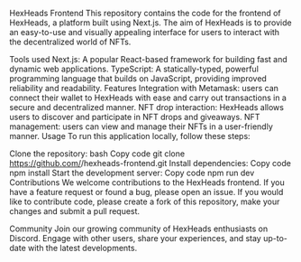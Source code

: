 HexHeads Frontend
This repository contains the code for the frontend of HexHeads, a platform built using Next.js. The aim of HexHeads is to provide an easy-to-use and visually appealing interface for users to interact with the decentralized world of NFTs.

Tools used
Next.js: A popular React-based framework for building fast and dynamic web applications.
TypeScript: A statically-typed, powerful programming language that builds on JavaScript, providing improved reliability and readability.
Features
Integration with Metamask: users can connect their wallet to HexHeads with ease and carry out transactions in a secure and decentralized manner.
NFT drop interaction: HexHeads allows users to discover and participate in NFT drops and giveaways.
NFT management: users can view and manage their NFTs in a user-friendly manner.
Usage
To run this application locally, follow these steps:

Clone the repository:
bash
Copy code
git clone https://github.com/<your-username>/hexheads-frontend.git
Install dependencies:
Copy code
npm install
Start the development server:
Copy code
npm run dev
Contributions
We welcome contributions to the HexHeads frontend. If you have a feature request or found a bug, please open an issue. If you would like to contribute code, please create a fork of this repository, make your changes and submit a pull request.

Community
Join our growing community of HexHeads enthusiasts on Discord. Engage with other users, share your experiences, and stay up-to-date with the latest developments.
